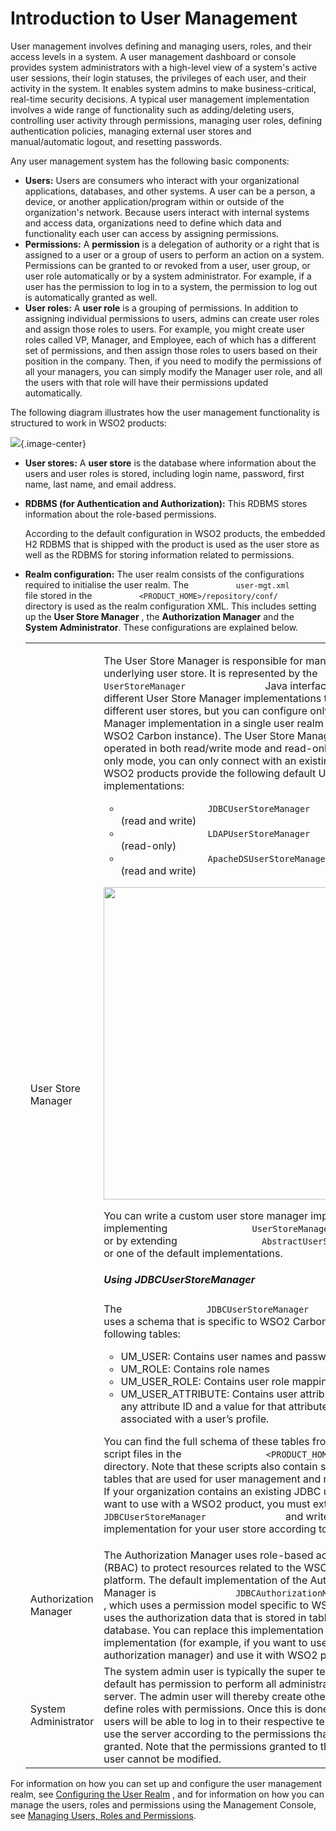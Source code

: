 # Introduction to User Management

User management involves defining and managing users, roles, and their
access levels in a system. A user management dashboard or console
provides system administrators with a high-level view of a system's
active user sessions, their login statuses, the privileges of each user,
and their activity in the system. It enables system admins to make
business-critical, real-time security decisions. A typical user
management implementation involves a wide range of functionality such as
adding/deleting users, controlling user activity through permissions,
managing user roles, defining authentication policies, managing external
user stores and manual/automatic logout, and resetting passwords.

Any user management system has the following basic components:  

-   **Users:** Users are consumers who interact with your organizational
    applications, databases, and other systems. A user can be a person,
    a device, or another application/program within or outside of the
    organization's network. Because users interact with internal systems
    and access data, organizations need to define which data and
    functionality each user can access by assigning permissions.
-   **Permissions:** A **permission** is a delegation of authority or a
    right that is assigned to a user or a group of users to perform an
    action on a system. Permissions can be granted to or revoked from a
    user, user group, or user role automatically or by a system
    administrator. For example, if a user has the permission to log in
    to a system, the permission to log out is automatically granted as
    well.
-   **User roles:** A **user role** is a grouping of permissions. In
    addition to assigning individual permissions to users, admins can
    create user roles and assign those roles to users. For example, you
    might create user roles called VP, Manager, and Employee, each of
    which has a different set of permissions, and then assign those
    roles to users based on their position in the company. Then, if you
    need to modify the permissions of all your managers, you can simply
    modify the Manager user role, and all the users with that role will
    have their permissions updated automatically.  

The following diagram illustrates how the user management functionality
is structured to work in WSO2 products:

![](attachments/53125483/53287367.png){.image-center}

-   **User stores:** A **user store** is the database where information
    about the users and user roles is stored, including login name,
    password, first name, last name, and email address.
-   **RDBMS (for Authentication and Authorization):** This RDBMS stores
    information about the role-based permissions.  

    According to the default configuration in WSO2 products, the
    embedded H2 RDBMS that is shipped with the product is used as the
    user store as well as the RDBMS for storing information related to
    permissions.

-   **Realm configuration:** The user realm consists of the
    configurations required to initialise the user realm. The
    `           user-mgt.xml          ` file stored in the
    `           <PRODUCT_HOME>/repository/conf/          ` directory is
    used as the realm configuration XML. This includes setting up the
    **User Store Manager** , the **Authorization Manager** and the
    **System Administrator**. These configurations are explained
    below.  

    <table>
    <colgroup>
    <col style="width: 50%" />
    <col style="width: 50%" />
    </colgroup>
    <tbody>
    <tr class="odd">
    <td>User Store Manager</td>
    <td><p>The User Store Manager is responsible for managing the underlying user store. It is represented by the <code>                UserStoreManager               </code> Java interface. There can be different User Store Manager implementations to connect with different user stores, but you can configure only one User Store Manager implementation in a single user realm (that is, a single WSO2 Carbon instance). The User Store Manager can be operated in both read/write mode and read-only mode. In read-only mode, you can only connect with an existing user store. WSO2 products provide the following default User Store Manager implementations:</p>
    <ul>
    <li><code>                 JDBCUserStoreManager                </code> (read and write)</li>
    <li><code>                 LDAPUserStoreManager                </code> (read-only)</li>
    <li><code>                 ApacheDSUserStoreManager                </code> (read and write)</li>
    </ul>
    <p><img src="attachments/33134346/33345382.jpg" width="500" /></p>
    <p>You can write a custom user store manager implementation by implementing <code>                UserStoreManager               </code> or by extending <code>                AbstractUserStoreManager               </code> or one of the default implementations.</p>
    <h5 id="IntroductiontoUserManagement-UsingJDBCUserStoreManager">Using JDBCUserStoreManager</h5>
    <p>The <code>                JDBCUserStoreManager               </code> class uses a schema that is specific to WSO2 Carbon. It contains the following tables:</p>
    <ul>
    <li>UM_USER: Contains user names and passwords</li>
    <li>UM_ROLE: Contains role names</li>
    <li>UM_USER_ROLE: Contains user role mappings</li>
    <li>UM_USER_ATTRIBUTE: Contains user attributes. There can be any attribute ID and a value for that attribute ID that is associated with a user’s profile.</li>
    </ul>
    <p>You can find the full schema of these tables from the database script files in the <code>                &lt;PRODUCT_HOME&gt;/dbscripts               </code> directory. Note that these scripts also contain schemas for other tables that are used for user management and registry functions. If your organization contains an existing JDBC user store that you want to use with a WSO2 product, you must extend <code>                JDBCUserStoreManager               </code> and write a new implementation for your user store according to your schema.</p></td>
    </tr>
    <tr class="even">
    <td>Authorization Manager</td>
    <td>The Authorization Manager uses role-based access control (RBAC) to protect resources related to the WSO2 Carbon platform. The default implementation of the Authorization Manager is <code>               JDBCAuthorizationManager              </code> , which uses a permission model specific to WSO2 Carbon and uses the authorization data that is stored in tables in the JDBC database. You can replace this implementation with a custom implementation (for example, if you want to use a XACML authorization manager) and use it with WSO2 products.</td>
    </tr>
    <tr class="odd">
    <td>System Administrator</td>
    <td>The system admin user is typically the super tenant user, who by default has permission to perform all administration tasks in the server. The admin user will thereby create other tenant users and define roles with permissions. Once this is done, the other tenant users will be able to log in to their respective tenant domains and use the server according to the permissions that have been granted. Note that the permissions granted to the Super Tenant user cannot be modified.</td>
    </tr>
    </tbody>
    </table>

For information on how you can set up and configure the user management
realm, see [Configuring the User Realm](_Configuring_the_User_Realm_) ,
and for information on how you can manage the users, roles and
permissions using the Management Console, see [Managing Users, Roles and
Permissions](_Managing_Users_Roles_and_Permissions_).
